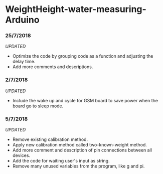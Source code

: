 # WeightHeight-water-measuring-Arduino

### 25/7/2018
_UPDATED_
- Optimize the code by grouping code as a function and adjusting the delay time.
- Add more comments and descriptions.

### 2/7/2018
_UPDATED_
- Include the wake up and cycle for GSM board to save power when the board go to sleep mode.

### 5/7/2018
_UPDATED_
- Remove existing calibration method.
- Apply new calibration method called two-known-weight method.
- Add more comment and description of pin connections between all devices.
- Add the code for waiting user's input as string.
- Remove many unused variables from the program, like g and pi.